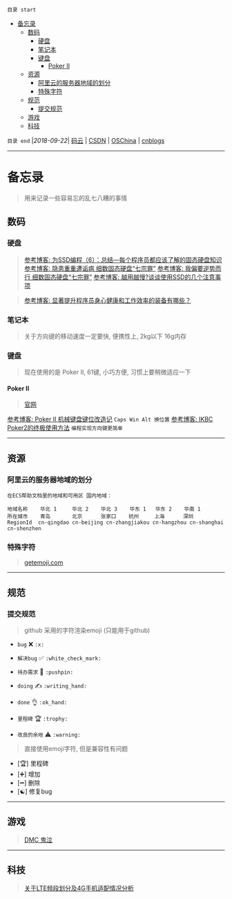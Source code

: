 `目录 start`
 
- [备忘录](#备忘录)
    - [数码](#数码)
        - [硬盘](#硬盘)
        - [笔记本](#笔记本)
        - [键盘](#键盘)
            - [Poker II](#poker-ii)
    - [资源](#资源)
        - [阿里云的服务器地域的划分](#阿里云的服务器地域的划分)
        - [特殊字符](#特殊字符)
    - [规范](#规范)
        - [提交规范](#提交规范)
    - [游戏](#游戏)
    - [科技](#科技)

`目录 end` |_2018-09-22_| [码云](https://gitee.com/gin9) | [CSDN](http://blog.csdn.net/kcp606) | [OSChina](https://my.oschina.net/kcp1104) | [cnblogs](http://www.cnblogs.com/kuangcp)
****************************************
# 备忘录
> 用来记录一些容易忘的乱七八糟的事情

## 数码
### 硬盘

> [参考博客: 为SSD编程（6）：总结—每个程序员都应该了解的固态硬盘知识](http://blog.jobbole.com/69969/)
> [参考博客: 隐患重重遭诟病 细数固态硬盘“七宗罪”](http://ssd.zol.com.cn/471/4715723_all.html#p5061992)
> [参考博客: 我偏要逆势而行 细数固态硬盘“七宗罪”](http://diy.pconline.com.cn/cpu/study_cpu/1205/2795735_all.html)
> [参考博客: 越用越慢?谈谈使用SSD的几个注意事项](http://diy.pconline.com.cn/cpu/study_cpu/1203/2722291_all.html#content_page_2)


> [参考博客: 显著提升程序员身心健康和工作效率的装备有哪些？](https://www.zhihu.com/question/23165812)
### 笔记本
> 关于方向键的移动速度一定要快, 便携性上, 2kg以下 16g内存

### 键盘
> 现在使用的是 Poker II, 61键, 小巧方便, 习惯上要稍微适应一下

#### Poker II 
> [官网](http://www.ikbc.com.cn/)

[参考博客: Poker II 机械键盘键位改造记](https://segmentfault.com/a/1190000000585559) `Caps Win Alt 换位置`
[参考博客: IKBC Poker2的终极使用方法](http://www.dgtle.com/thread-366040-1-1.html) `编程实现方向键更简单`
***********************
## 资源
### 阿里云的服务器地域的划分
`在ECS帮助文档里的地域和可用区 国内地域：`
```
地域名称	华北 1     华北 2    华北 3    华东 1   华东 2    华南 1
所在城市	青岛       北京      张家口    杭州     上海      深圳
RegionId  cn-qingdao cn-beijing cn-zhangjiakou cn-hangzhou cn-shanghai cn-shenzhen
```
### 特殊字符
> [getemoji.com](http://getemoji.com/)

**********************************
## 规范
### 提交规范

> github 采用的字符渲染emoji (只能用于github)

- `bug` :x: `:x:`
- `解决bug` :white_check_mark: `:white_check_mark:`

- `待办需求` :pushpin: `:pushpin:`
- `doing` :writing_hand: `:writing_hand:`
- `done` :ok_hand: `:ok_hand:`

- `里程碑` :trophy: `:trophy:`
- `改良的余地` :warning: `:warning:`

> 直接使用emoji字符, 但是兼容性有问题
- [🏆] 里程碑
- [➕]  增加
- [➖]  删除
- [☯️] 修复bug

***************************************
 
## 游戏
> [DMC 鬼泣](http://www.gamersky.com/z/devilmaycry/down/)
***************************

## 科技

> [关于LTE频段划分及4G手机适配情况分析](https://bbs.meizu.cn/thread-4912100-1-1.html)
